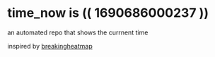 # time_now is (( 1690686000237 ))

an automated repo that shows the currnent time

inspired by [breakingheatmap](https://github.com/breakingheatmap/breakingheatmap)